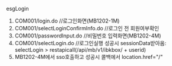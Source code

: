 esgLogin
1. COM001/login.do  //로그인화면(MB1202-1M)
2. COM001/selectLoginConfirmInfo.do //로그인 전 회원여부확인
3. COM001/passwordInput.do //비밀번호 입력화면(MB1202-4M)
4. COM001/selectLogin.do  //로그인실행
  성공시 sessionData받아옴: selectLogin > restapicall(/api/mb/v1/ibkbox/ + userid)
5. MB1202-4M에서 sso호출하고 성공시 콜백에서 location.href="/"